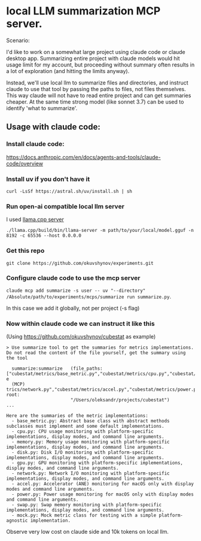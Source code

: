# local LLM summarization MCP server.

Scenario:

I'd like to work on a somewhat large project using claude code or claude desktop app. Summarizing entire project with claude models would hit usage limit for my account, but proceeding without summary often results in a lot of exploration (and hitting the limits anyway).

Instead, we'll use local llm to summarize files and directories, and instruct claude to use that tool by passing the paths to files, not files themselves. This way claude will not have to read entire project and can get summaries cheaper. At the same time strong model (like sonnet 3.7) can be used to identify 'what to summarize'.

## Usage with claude code:

### Install claude code: 

https://docs.anthropic.com/en/docs/agents-and-tools/claude-code/overview

### Install uv if you don't have it

```curl -LsSf https://astral.sh/uv/install.sh | sh```


### Run open-ai compatible local llm server

I used [llama.cpp server](https://github.com/ggml-org/llama.cpp/tree/master/examples/server)

```./llama.cpp/build/bin/llama-server -m path/to/your/local/model.gguf -n 8192 -c 65536 --host 0.0.0.0```

### Get this repo 

```git clone https://github.com/okuvshynov/experiments.git```

### Configure claude code to use the mcp server

```claude mcp add summarize -s user -- uv "--directory" /Absolute/path/to/experiments/mcps/summarize run summarize.py```. 

In this case we add it globally, not per project (-s flag)

### Now within claude code we can instruct it like this

(Using https://github.com/okuvshynov/cubestat as example)

```
> Use summarize tool to get the summaries for metrics implementations. Do not read the content of the file yourself, get the summary using the tool

  summarize:summarize   (file_paths: ["cubestat/metrics/base_metric.py","cubestat/metrics/cpu.py","cubestat/metrics/memory.py","cubestat/metrics/disk.py","cubestat/metrics/gpu.py","cubestat/…e
  (MCP)                 trics/network.py","cubestat/metrics/accel.py","cubestat/metrics/power.py","cubestat/metrics/swap.py","cubestat/metrics/mock.py"], root:
                        "/Users/oleksandr/projects/cubestat")
...

Here are the summaries of the metric implementations:
  - base_metric.py: Abstract base class with abstract methods subclasses must implement and some default implementations.
  - cpu.py: CPU usage monitoring with platform-specific implementations, display modes, and command line arguments.
  - memory.py: Memory usage monitoring with platform-specific implementations, display modes, and command line arguments.
  - disk.py: Disk I/O monitoring with platform-specific implementations, display modes, and command line arguments.
  - gpu.py: GPU monitoring with platform-specific implementations, display modes, and command line arguments.
  - network.py: Network I/O monitoring with platform-specific implementations, display modes, and command line arguments.
  - accel.py: Accelerator (ANE) monitoring for macOS only with display modes and command line arguments.
  - power.py: Power usage monitoring for macOS only with display modes and command line arguments.
  - swap.py: Swap memory monitoring with platform-specific implementations, display modes, and command line arguments.
  - mock.py: Mock metric class for testing with a simple platform-agnostic implementation.

```

Observe very low cost on claude side and 10k tokens on local llm.
